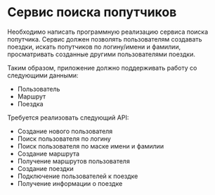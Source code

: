# Сервис поиска попутчиков
Необходимо написать программную реализацию сервиса поиска попутчика. Сервис должен позволять пользователям создавать поездки, искать попутчиков по логину/имени и фамилии, просматривать созданные другими пользователями поездки.  

Таким образом, приложение должно поддерживать работу со следующими данными:

* Пользователь
* Маршрут 
* Поездка

Требуется реализовать следующий API:

* Создание нового пользователя
* Поиск пользователя по логину
* Поиск пользователя по маске имени и фамилии
* Создание маршрута
* Получение маршрутов пользователя
* Создание поездки
* Подключение пользователей к поездке  
* Получение информации о поездке